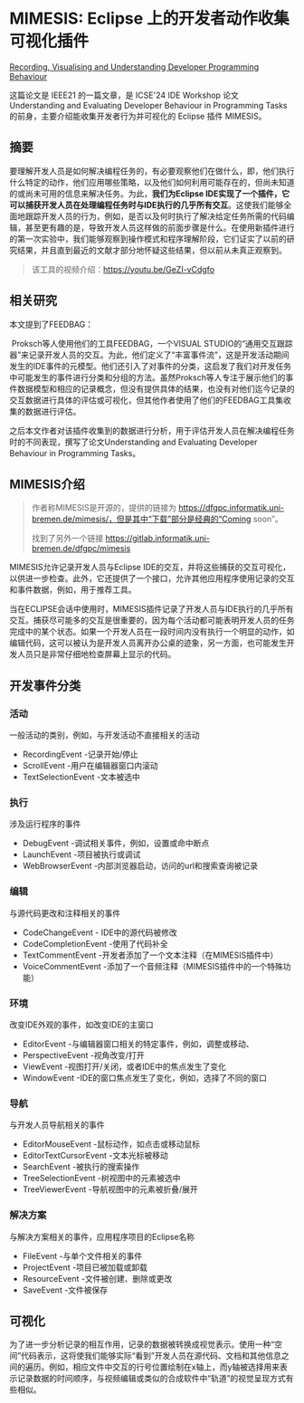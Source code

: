 # MIMESIS: Eclipse 上的开发者动作收集可视化插件

[Recording, Visualising and Understanding Developer Programming Behaviour](https://ieeexplore.ieee.org/abstract/document/9425961)

这篇论文是 IEEE21 的一篇文章，是 ICSE'24 IDE Workshop 论文 Understanding and Evaluating Developer Behaviour in Programming Tasks 的前身，主要介绍能收集开发者行为并可视化的 Eclipse 插件 MIMESIS。

## 摘要

要理解开发人员是如何解决编程任务的，有必要观察他们在做什么，即，他们执行什么特定的动作，他们应用哪些策略，以及他们如何利用可能存在的，但尚未知道的或尚未可用的信息来解决任务。为此，**我们为Eclipse IDE实现了一个插件，它可以捕获开发人员在处理编程任务时与IDE执行的几乎所有交互**。这使我们能够全面地跟踪开发人员的行为，例如，是否以及何时执行了解决给定任务所需的代码编辑，甚至更有趣的是，导致开发人员这样做的前面步骤是什么。在使用新插件进行的第一次实验中，我们能够观察到操作模式和程序理解阶段，它们证实了以前的研究结果，并且直到最近的文献才部分地怀疑这些结果，但以前从未真正观察到。

> 该工具的视频介绍：https://youtu.be/GeZI-vCdgfo

## 相关研究

本文提到了FEEDBAG：

​		Proksch等人使用他们的工具FEEDBAG，一个VISUAL STUDIO的“通用交互跟踪器”来记录开发人员的交互。为此，他们定义了“丰富事件流”，这是开发活动期间发生的IDE事件的元模型。他们还引入了对事件的分类，这启发了我们对开发任务中可能发生的事件进行分类和分组的方法。虽然Proksch等人专注于展示他们的事件数据模型和相应的记录概念，但没有提供具体的结果，也没有对他们迄今记录的交互数据进行具体的评估或可视化，但其他作者使用了他们的FEEDBAG工具集收集的数据进行评估。

之后本文作者对该插件收集到的数据进行分析，用于评估开发人员在解决编程任务时的不同表现，撰写了论文Understanding and Evaluating Developer Behaviour in Programming Tasks。

## MIMESIS介绍

> 作者称MIMESIS是开源的，提供的链接为 https://dfgpc.informatik.uni-bremen.de/mimesis/，但是其中“下载”部分是经典的“Coming soon”。
>
> 找到了另外一个链接 https://gitlab.informatik.uni-bremen.de/dfgpc/mimesis

MIMESIS允许记录开发人员与Eclipse IDE的交互，并将这些捕获的交互可视化，以供进一步检查。此外，它还提供了一个接口，允许其他应用程序使用记录的交互和事件数据，例如，用于推荐工具。

当在ECLIPSE会话中使用时，MIMESIS插件记录了开发人员与IDE执行的几乎所有交互。捕获尽可能多的交互是很重要的，因为每个活动都可能表明开发人员的任务完成中的某个状态。如果一个开发人员在一段时间内没有执行一个明显的动作，如编辑代码，这可以被认为是开发人员离开办公桌的迹象，另一方面，也可能发生开发人员只是非常仔细地检查屏幕上显示的代码。

## 开发事件分类

### 活动

一般活动的类别，例如，与开发活动不直接相关的活动

- RecordingEvent -记录开始/停止
- ScrollEvent -用户在编辑器窗口内滚动
- TextSelectionEvent -文本被选中

### 执行

涉及运行程序的事件

- DebugEvent -调试相关事件，例如，设置或命中断点
- LaunchEvent -项目被执行或调试
- WebBrowserEvent -内部浏览器启动，访问的url和搜索查询被记录

### 编辑

与源代码更改和注释相关的事件

- CodeChangeEvent - IDE中的源代码被修改
- CodeCompletionEvent -使用了代码补全
- TextCommentEvent -开发者添加了一个文本注释（在MIMESIS插件中）
- VoiceCommentEvent -添加了一个音频注释（MIMESIS插件中的一个特殊功能）

### 环境

改变IDE外观的事件，如改变IDE的主窗口

- EditorEvent -与编辑器窗口相关的特定事件，例如，调整或移动、
- PerspectiveEvent -视角改变/打开
- ViewEvent -视图打开/关闭，或者IDE中的焦点发生了变化
- WindowEvent -IDE的窗口焦点发生了变化，例如，选择了不同的窗口

### 导航

与开发人员导航相关的事件

- EditorMouseEvent -鼠标动作，如点击或移动鼠标
- EditorTextCursorEvent -文本光标被移动
- SearchEvent -被执行的搜索操作
- TreeSelectionEvent -树视图中的元素被选中
- TreeViewerEvent -导航视图中的元素被折叠/展开

### 解决方案

与解决方案相关的事件，应用程序项目的Eclipse名称

- FileEvent -与单个文件相关的事件
- ProjectEvent -项目已被加载或卸载
- ResourceEvent -文件被创建、删除或更改
- SaveEvent -文件被保存

## 可视化

为了进一步分析记录的相互作用，记录的数据被转换成视觉表示。使用一种“空间”代码表示，这将使我们能够实际“看到”开发人员在源代码、文档和其他信息之间的遍历。例如，相应文件中交互的行号位置绘制在x轴上，而y轴被选择用来表示记录数据的时间顺序，与视频编辑或类似的合成软件中“轨道”的视觉呈现方式有些相似。